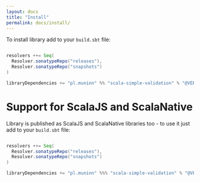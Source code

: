 ```yaml
---
layout: docs
title: "Install"
permalink: docs/install/
---
```


To install library add to your `build.sbt` file:
```scala

resolvers ++= Seq(
  Resolver.sonatypeRepo("releases"),
  Resolver.sonatypeRepo("snapshots")
)

libraryDependencies += "pl.muninn" %% "scala-simple-validation" % "@VERSION@"

```

# Support for ScalaJS and ScalaNative
Library is published as ScalaJS and ScalaNative libraries too - to use it just add to your `build.sbt` file:
```scala

resolvers ++= Seq(
  Resolver.sonatypeRepo("releases"),
  Resolver.sonatypeRepo("snapshots")
)

libraryDependencies += "pl.muninn" %%% "scala-simple-validation" % "@VERSION@"

```